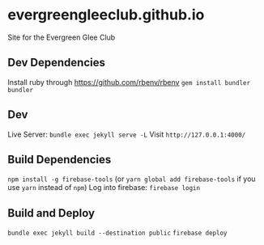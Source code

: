 # evergreengleeclub.github.io
Site for the Evergreen Glee Club


## Dev Dependencies

Install ruby through https://github.com/rbenv/rbenv
`gem install bundler`
`bundler`

## Dev
Live Server:
`bundle exec jekyll serve -L`
Visit `http://127.0.0.1:4000/`

## Build Dependencies
`npm install -g firebase-tools`
(or `yarn global add firebase-tools` if you use `yarn` instead of `npm`)
Log into firebase:
`firebase login`

## Build and Deploy
`bundle exec jekyll build --destination public`
`firebase deploy`